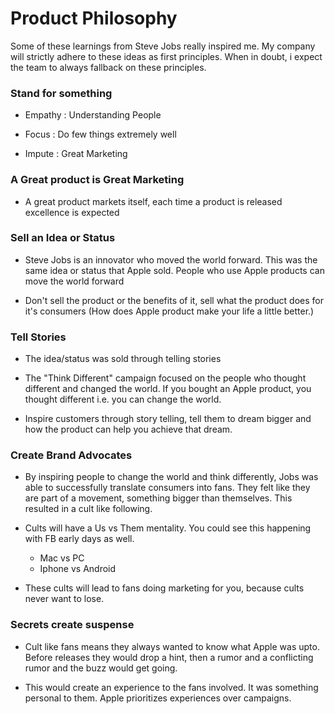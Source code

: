 # Product Philosophy

Some of these learnings from Steve Jobs really inspired me. My company will strictly adhere to these ideas as first principles. When in doubt, i expect the team to always fallback on these principles.

### Stand for something

- Empathy : Understanding People

- Focus : Do few things extremely well

- Impute : Great Marketing

### A Great product is Great Marketing

- A great product markets itself, each time a product is released excellence is expected

### Sell an Idea or Status

- Steve Jobs is an innovator who moved the world forward. This was the same idea or status that Apple sold. People who use Apple products can move the world forward

- Don't sell the product or the benefits of it, sell what the product does for it's consumers (How does Apple product make your life a little better.)

### Tell Stories

- The idea/status was sold through telling stories

- The "Think Different" campaign focused on the people who thought different and changed the world. If you bought an Apple product, you thought different i.e. you can change the world.

- Inspire customers through story telling, tell them to dream bigger and how the product can help you achieve that dream.

### Create Brand Advocates

- By inspiring people to change the world and think differently, Jobs was able to successfully translate consumers into fans. They felt like they are part of a movement, something bigger than themselves. This resulted in a cult like following.

- Cults will have a Us vs Them mentality. You could see this happening with FB early days as well.
    - Mac vs PC
    - Iphone vs Android 

- These cults will lead to fans doing marketing for you, because cults never want to lose.

### Secrets create suspense

- Cult like fans means they always wanted to know what Apple was upto. Before releases they would drop a hint, then a rumor and a conflicting rumor and the buzz would get going.

- This would create an experience to the fans involved. It was something personal to them. Apple prioritizes experiences over campaigns.




